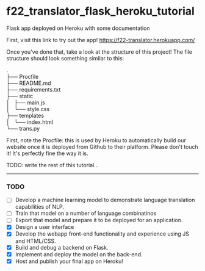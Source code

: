 # f22_translator_flask_heroku_tutorial
Flask app deployed on Heroku with some documentation


First, visit this link to try out the app! 
https://f22-translator.herokuapp.com/

Once you've done that, take a look at the structure of this project!
The file structure should look something similar to this:

.<br/>
├── Procfile<br/>
├── README.md<br/>
├── requirements.txt<br/>
├── static<br/>
│   ├── main.js<br/>
│   └── style.css<br/>
├── templates<br/>
│   └── index.html<br/>
└── trans.py<br/>


First, note the Procfile: this is used by Heroku to automatically build our website once it is deployed from Github to their platform. Please don't touch it! It's perfectly fine the way it is.

TODO: write the rest of this tutorial...

---

### TODO
- [ ] Develop a machine learning model to demonstrate language translation capabilities of NLP.
- [ ] Train that model on a number of language combinatinos
- [ ] Export that model and prepare it to be deployed for an application.
- [x] Design a user interface
- [x] Develop the webapp front-end functionality and experience using JS and HTML/CSS.
- [x] Build and debug a backend on Flask.
- [x] Implement and deploy the model on the back-end.
- [x] Host and publish your final app on Heroku!
